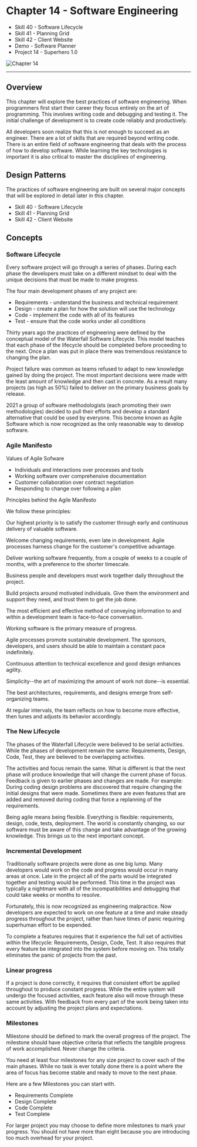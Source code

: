 # Chapter 14 - Software Engineering

- Skill 40 - Software Lifecycle
- Skill 41 - Planning Grid
- Skill 42 - Client Website
- Demo - Software Planner
- Project 14 - Superhero 1.0

![Chapter 14](img/chapter-14.jpg)

---


## Overview

This chapter will explore the best practices of software engineering.  When programmers
first start their career they focus entirely on the art of programming.  This involves
writing code and debugging and testing it.  The initial challenge of development is to 
create code reliably and productively.

All developers soon realize that this is not enough to succeed as an engineer.  There are
a lot of skills that are required beyond writing code.  There is an entire field of software
engineering that deals with the process of how to develop software.  While learning the key
technologies is important it is also critical to master the disciplines of engineering.


## Design Patterns

The practices of software engineering are built on several major concepts that will be
explored in detail later in this chapter.

- Skill 40 - Software Lifecycle
- Skill 41 - Planning Grid
- Skill 42 - Client Website


## Concepts

### Software Lifecycle

Every software project will go through a series of phases.  During each phase the developers
must take on a different mindset to deal with the unique decisions that must be made to make
progress.  

The four main development phases of any project are:

* Requirements - understand the business and technical requirement
* Design - create a plan for how the solution will use the technology
* Code - implement the code with all of its features
* Test - ensure that the code works under all conditions

Thirty years ago the practices of engineering were defined by the conceptual model of
the Waterfall Software Lifecycle.
This model teaches that each phase of the lifecycle should be completed before proceeding
to the next.  Once a plan was put in place there was tremendous resistance to changing 
the plan.

Project failure was common as teams refused to adapt to new knowledge gained by doing the
project.  The most important decisions were made with the least amount of knowledge and
then cast in concrete.  As a result many projects (as high as 50%) failed to deliver on
the primary business goals by release.

2021 a group of software methodologists (each promoting their own methodologies) decided
to pull their efforts and develop a standard alternative that could be used by everyone.
This become known as Agile Software which is now recognized as the only reasonable way 
to develop software.


### Agile Manifesto

Values of Agile Sofware

* Individuals and interactions over processes and tools
* Working software over comprehensive documentation
* Customer collaboration over contract negotiation
* Responding to change over following a plan


Principles behind the Agile Manifesto


We follow these principles:

Our highest priority is to satisfy the customer
through early and continuous delivery
of valuable software.

Welcome changing requirements, even late in
development. Agile processes harness change for
the customer's competitive advantage.

Deliver working software frequently, from a
couple of weeks to a couple of months, with a
preference to the shorter timescale.

Business people and developers must work
together daily throughout the project.

Build projects around motivated individuals.
Give them the environment and support they need,
and trust them to get the job done.

The most efficient and effective method of
conveying information to and within a development
team is face-to-face conversation.

Working software is the primary measure of progress.

Agile processes promote sustainable development.
The sponsors, developers, and users should be able
to maintain a constant pace indefinitely.

Continuous attention to technical excellence
and good design enhances agility.

Simplicity--the art of maximizing the amount
of work not done--is essential.

The best architectures, requirements, and designs
emerge from self-organizing teams.

At regular intervals, the team reflects on how
to become more effective, then tunes and adjusts
its behavior accordingly.


### The New Lifecycle

The phases of the Waterfall Lifecycle were believed to be serial activities.
While the phases of development remain the same: Requirements, Design, Code,
Test, they are believed to be overlapping activities.

The activities and focus remain the same.  What is different is that the next
phase will produce knowledge that will change the current phase of focus.
Feedback is given to earlier phases and changes are made.  For example: During
coding design problems are discovered that require changing the initial designs
that were made.  Sometimes there are even features that are added and removed
during coding that force a replanning of the requirements.

Being agile means being flexible.  Everything is flexible: requirements, design,
code, tests, deployment.  The world is constantly changing, so our software
must be aware of this change and take advantage of the growing knowledge. This
brings us to the next important concept.


### Incremental Development

Traditionally software projects were done as one big lump.  Many developers
would work on the code and progress would occur in many areas at once.  Late
in the project all of the parts would be integrated together and testing
would be performed.  This time in the project was typically a nightmare with
all of the incompatibilities and debugging that could take weeks or months 
to resolve.

Fortunately, this is now recognized as engineering malpractice.  Now developers
are expected to work on one feature at a time and make steady progress
throughout the project, rather than have times of panic requiring superhuman
effort to be expended.

To complete a features requires that it experience the full set of activities
within the lifecycle: Requirements, Design, Code, Test.  It also requires that
every feature be integrated into the system before moving on.  This totally
eliminates the panic of projects from the past.


### Linear progress

If a project is done correctly, it requires that consistent effort be applied
throughout to produce constant progress.  While the entire system will undergo
the focused activities, each feature also will move through these same
activities. With feedback from every part of the work being taken into account
by adjusting the project plans and expectations.


### Milestones

Milestone should be defined to mark the overall progress of the project. The
milestone should have objective criteria that reflects the tangible progress
of work accomplished.  Never change the criteria.

You need at least four milestones for any size project to cover each of the 
main phases. While no task is ever totally done there is a point where the
area of focus has become stable and ready to move to the next phase.

Here are a few Milestones you can start with.

* Requirements Complete
* Design Complete
* Code Complete
* Test Complete

For larger project you may choose to define more milestones to mark your progress.  You should not have more than eight because you are introducing
too much overhead for your project.


